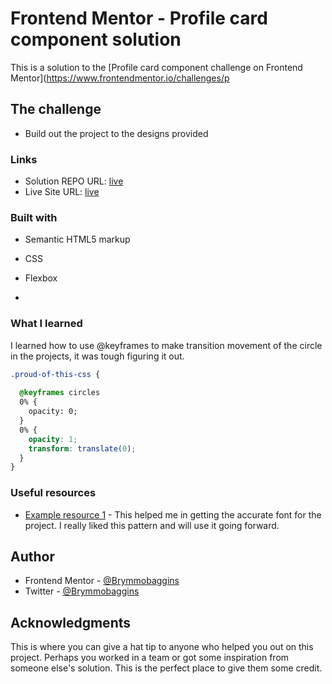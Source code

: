 # Frontend Mentor - Profile card component solution

This is a solution to the [Profile card component challenge on Frontend Mentor](https://www.frontendmentor.io/challenges/p


## The challenge

- Build out the project to the designs provided

### Links

- Solution REPO URL: [live](https://github.com/Brymmobaggins/Profile-card-component.git)
- Live Site URL:  [live](https://brymmobaggins.github.io/Profile-card-component/)


### Built with

- Semantic HTML5 markup
- CSS
- Flexbox

-

### What I learned

I learned how to use @keyframes to make transition movement of the circle in the projects, it was tough figuring it out.

```css
.proud-of-this-css {
  
  @keyframes circles 
  0% {
    opacity: 0;
  }
  0% {
    opacity: 1;
    transform: translate(0);
  }
}

```


### Useful resources

- [Example resource 1](https://Googlefont.com) - This helped me in getting the accurate font for the project. I really liked this pattern and will use it going forward.

## Author

- Frontend Mentor - [@Brymmobaggins](https://www.frontendmentor.io/profile/brymmobaggins)
- Twitter - [@Brymmobaggins](https://www.twitter.com/brymmobaggins)


## Acknowledgments

This is where you can give a hat tip to anyone who helped you out on this project. Perhaps you worked in a team or got some inspiration from someone else's solution. This is the perfect place to give them some credit.

